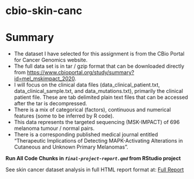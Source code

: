 # cbio-skin-canc

# Summary

- The dataset I have selected for this assignment is from the CBio Portal for Cancer Genomics website.
- The full data set is in tar / gzip format that can be downloaded directly from https://www.cbioportal.org/study/summary?id=mel_mskimpact_2020.
- I will focus on the clinical data files (data_clinical_patient.txt, data_clinical_sample.txt, and data_mutations.txt), primarily the clinical patient file. These are tab delimited plain text files that can be accessed after the tar is decompressed.
- There is a mix of categorical (factors), continuous and numerical features (some to be inferred by R code).
- This data represents the targeted sequencing (MSK-IMPACT) of 696 melanoma tumour / normal pairs.
- There is a corresponding published medical journal entitled “Therapeutic Implications of Detecting MAPK-Activating Alterations in Cutaneous and Unknown Primary Melanomas”.


**Run All Code Chunks in _`final-project-report.qmd`_ from RStudio project**

See skin cancer dataset analysis in full HTML report format at: [Full Report](https://conorheffron.github.io/cbio-skin-canc/final-project-report.html)


